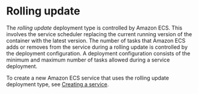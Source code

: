 # Rolling update<a name="deployment-type-ecs"></a>

The *rolling update* deployment type is controlled by Amazon ECS\. This involves the service scheduler replacing the current running version of the container with the latest version\. The number of tasks that Amazon ECS adds or removes from the service during a rolling update is controlled by the deployment configuration\. A deployment configuration consists of the minimum and maximum number of tasks allowed during a service deployment\.

To create a new Amazon ECS service that uses the rolling update deployment type, see [Creating a service](create-service.md)\.